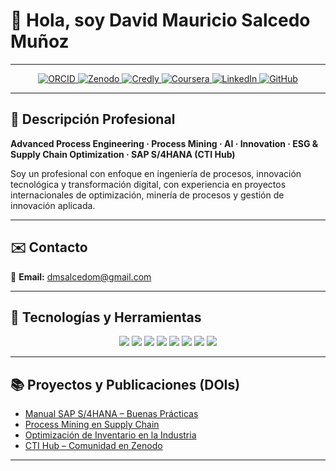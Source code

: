 # 👋 Hola, soy David Mauricio Salcedo Muñoz  

---

 <p align="center">

  <!-- ORCID -->
  <a href="https://orcid.org/0009-0004-8289-2432" target="_blank">
    <img src="https://img.shields.io/badge/ORCID-00A500?style=for-the-badge&logo=orcid&logoColor=white" alt="ORCID"/>
  </a>

  <!-- Zenodo -->
  <a href="https://zenodo.org/communities/sti-hub-ai-processmining-supplychain-esg/" target="_blank">
    <img src="https://img.shields.io/badge/Zenodo-1682D4?style=for-the-badge&logo=zenodo&logoColor=white" alt="Zenodo"/>
  </a>

  <!-- Credly -->
  <a href="https://www.credly.com/users/dmsalcedom" target="_blank">
    <img src="https://img.shields.io/badge/Credly-FF6B00?style=for-the-badge&logo=credly&logoColor=white" alt="Credly"/>
  </a>

  <!-- Coursera -->
  <a href="https://www.coursera.org/user/897e9a6b058fed73e715753d465de838" target="_blank">
    <img src="https://img.shields.io/badge/Coursera-0056D2?style=for-the-badge&logo=coursera&logoColor=white" alt="Coursera"/>
  </a>

  <!-- LinkedIn -->
  <a href="https://www.linkedin.com/in/dm-slcm06/" target="_blank">
    <img src="https://img.shields.io/badge/LinkedIn-0A66C2?style=for-the-badge&logo=linkedin&logoColor=white" alt="LinkedIn"/>
  </a>

  <!-- GitHub -->
  <a href="https://github.com/dmsalcedom" target="_blank">
    <img src="https://img.shields.io/badge/GitHub-181717?style=for-the-badge&logo=github&logoColor=white" alt="GitHub"/>
  </a>

</p>


---

## 🧾 Descripción Profesional  
**Advanced Process Engineering · Process Mining · AI · Innovation · ESG & Supply Chain Optimization · SAP S/4HANA (CTI Hub)**  

Soy un profesional con enfoque en ingeniería de procesos, innovación tecnológica y transformación digital, con experiencia en proyectos internacionales de optimización, minería de procesos y gestión de innovación aplicada.

---

## ✉️ Contacto  
📩 **Email:** dmsalcedom@gmail.com  

---

## 🚀 Tecnologías y Herramientas  

<p align="center">
  <img src="https://img.shields.io/badge/Python-3776AB?logo=python&logoColor=white" />
  <img src="https://img.shields.io/badge/MATLAB-orange?logo=mathworks&logoColor=white" />
  <img src="https://img.shields.io/badge/Celonis-2E74B5?logo=celonis&logoColor=white" />
  <img src="https://img.shields.io/badge/TensorFlow-FF6F00?logo=tensorflow&logoColor=white" />
  <img src="https://img.shields.io/badge/Docker-2496ED?logo=docker&logoColor=white" />
  <img src="https://img.shields.io/badge/Kubernetes-326CE5?logo=kubernetes&logoColor=white" />
  <img src="https://img.shields.io/badge/SAP-0FAAFF?logo=sap&logoColor=white" />
  <img src="https://img.shields.io/badge/Power%20BI-F2C811?logo=powerbi&logoColor=black" />
</p>

---

## 📚 Proyectos y Publicaciones (DOIs)
- [Manual SAP S/4HANA – Buenas Prácticas](https://doi.org/10.5281/zenodo.1234567)  
- [Process Mining en Supply Chain](https://doi.org/10.48550/arXiv.2401.00001)  
- [Optimización de Inventario en la Industria](https://doi.org/10.5281/zenodo.9876643)  
- [CTI Hub – Comunidad en Zenodo](https://zenodo.org/communities/sti-hub-ai-processmining-supplychain-esg/)  

---


